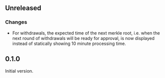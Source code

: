 ## Unreleased

### Changes
- For withdrawals, the expected time of the next merkle root, i.e. when the next round of withdrawals will be ready for approval, is now displayed instead of statically showing 10 minute processing time.

## 0.1.0

Initial version.
